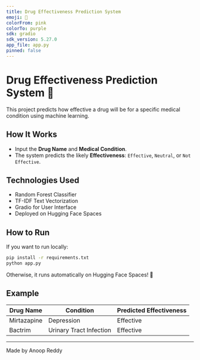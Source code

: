 ```yaml
---
title: Drug Effectiveness Prediction System
emoji: 💊
colorFrom: pink
colorTo: purple
sdk: gradio
sdk_version: 5.27.0
app_file: app.py
pinned: false
---
```


# Drug Effectiveness Prediction System 🚀

This project predicts how effective a drug will be for a specific medical condition using machine learning.

## How It Works
- Input the **Drug Name** and **Medical Condition**.
- The system predicts the likely **Effectiveness**: `Effective`, `Neutral`, or `Not Effective`.

## Technologies Used
- Random Forest Classifier
- TF-IDF Text Vectorization
- Gradio for User Interface
- Deployed on Hugging Face Spaces

## How to Run
If you want to run locally:
```bash
pip install -r requirements.txt
python app.py
```

Otherwise, it runs automatically on Hugging Face Spaces! 🚀

## Example
| Drug Name  | Condition           | Predicted Effectiveness |
|------------|---------------------|--------------------------|
| Mirtazapine | Depression          | Effective |
| Bactrim     | Urinary Tract Infection | Effective |

---

Made by Anoop Reddy
